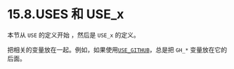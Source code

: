 # 15.8.USES 和 USE\_x

本节从 `USE` 的定义开始 ，然后是 `USE_x` 的定义。

把相关的变量放在一起。例如，如果使用[`USE_GITHUB`](https://docs.freebsd.org/en/books/porters-handbook/makefiles/index.html#makefile-master_sites-github)，总是把 `GH_*` 变量放在它的后面。

